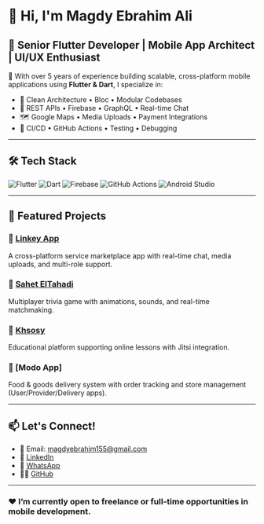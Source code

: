 # 👋 Hi, I'm Magdy Ebrahim Ali

## 💼 Senior Flutter Developer | Mobile App Architect | UI/UX Enthusiast

🚀 With over 5 years of experience building scalable, cross-platform mobile applications using **Flutter & Dart**, I specialize in:
- 🧠 Clean Architecture • Bloc • Modular Codebases
- 🔌 REST APIs • Firebase • GraphQL • Real-time Chat
- 🗺️ Google Maps • Media Uploads • Payment Integrations
- 🧪 CI/CD • GitHub Actions • Testing • Debugging

---

## 🛠️ Tech Stack
![Flutter](https://img.shields.io/badge/-Flutter-02569B?logo=flutter&logoColor=white)
![Dart](https://img.shields.io/badge/-Dart-0175C2?logo=dart&logoColor=white)
![Firebase](https://img.shields.io/badge/-Firebase-FFCA28?logo=firebase&logoColor=black)
![GitHub Actions](https://img.shields.io/badge/-CI/CD-2088FF?logo=github-actions&logoColor=white)
![Android Studio](https://img.shields.io/badge/-Android%20Studio-3DDC84?logo=android-studio&logoColor=white)

---

## 📱 Featured Projects
### 🔗 [Linkey App](https://play.google.com/store/apps/details?id=com.linkeyapp.net)  
A cross-platform service marketplace app with real-time chat, media uploads, and multi-role support.

### 🔗 [Sahet ElTahadi](https://play.google.com/store/apps/details?id=com.moltaqa.sahet.eltahadi)  
Multiplayer trivia game with animations, sounds, and real-time matchmaking.

### 🔗 [Khsosy](https://play.google.com/store/apps/details?id=com.moltaqa.khsosy)  
Educational platform supporting online lessons with Jitsi integration.

### 🔗 [Modo App]  
Food & goods delivery system with order tracking and store management (User/Provider/Delivery apps).

---

## 📫 Let's Connect!
- 📧 Email: magdyebrahim155@gmail.com
- 💼 [LinkedIn](https://linkedin.com/in/magdy)
- 📱 [WhatsApp](https://wa.me/201552154105)
- 🧑‍💻 [GitHub](https://github.com/magdy)

---

### ❤️ I’m currently open to freelance or full-time opportunities in mobile development.
